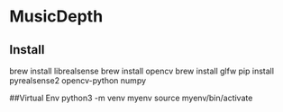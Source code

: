 # MusicDepth

## Install

brew install librealsense
brew install opencv
brew install glfw
pip install pyrealsense2 opencv-python numpy

##Virtual Env
python3 -m venv myenv
source myenv/bin/activate